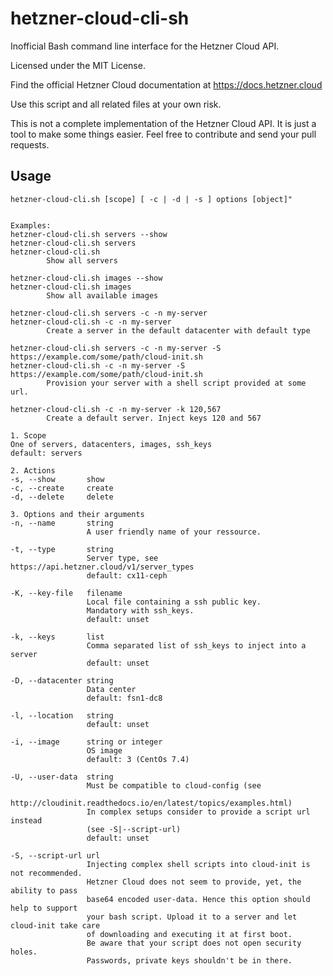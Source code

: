 # hetzner-cloud-cli-sh
Inofficial Bash command line interface for the Hetzner Cloud API.

Licensed under the MIT License.

Find the official Hetzner Cloud documentation at https://docs.hetzner.cloud

Use this script and all related files at your own risk.

This is not a complete implementation of the Hetzner Cloud API. It is just a tool to make
some things easier. Feel free to contribute and send your pull requests.


## Usage

    hetzner-cloud-cli.sh [scope] [ -c | -d | -s ] options [object]"
    
    
    Examples:
    hetzner-cloud-cli.sh servers --show
    hetzner-cloud-cli.sh servers
    hetzner-cloud-cli.sh
            Show all servers
    
    hetzner-cloud-cli.sh images --show
    hetzner-cloud-cli.sh images
            Show all available images
    
    hetzner-cloud-cli.sh servers -c -n my-server
    hetzner-cloud-cli.sh -c -n my-server
            Create a server in the default datacenter with default type
    
    hetzner-cloud-cli.sh servers -c -n my-server -S https://example.com/some/path/cloud-init.sh
    hetzner-cloud-cli.sh -c -n my-server -S https://example.com/some/path/cloud-init.sh
            Provision your server with a shell script provided at some url.
    
    hetzner-cloud-cli.sh -c -n my-server -k 120,567
            Create a default server. Inject keys 120 and 567
    
    1. Scope
    One of servers, datacenters, images, ssh_keys
    default: servers
    
    2. Actions
    -s, --show       show
    -c, --create     create
    -d, --delete     delete
    
    3. Options and their arguments
    -n, --name       string
                     A user friendly name of your ressource.
    
    -t, --type       string
                     Server type, see https://api.hetzner.cloud/v1/server_types
                     default: cx11-ceph
    
    -K, --key-file   filename
                     Local file containing a ssh public key.
                     Mandatory with ssh_keys.
                     default: unset
    
    -k, --keys       list
                     Comma separated list of ssh_keys to inject into a server
                     default: unset
    
    -D, --datacenter string
                     Data center
                     default: fsn1-dc8
    
    -l, --location   string
                     default: unset
    
    -i, --image      string or integer
                     OS image
                     default: 3 (CentOs 7.4)
    
    -U, --user-data  string
                     Must be compatible to cloud-config (see
                     http://cloudinit.readthedocs.io/en/latest/topics/examples.html)
                     In complex setups consider to provide a script url instead
                     (see -S|--script-url)
                     default: unset
    
    -S, --script-url url
                     Injecting complex shell scripts into cloud-init is not recommended.
                     Hetzner Cloud does not seem to provide, yet, the ability to pass
                     base64 encoded user-data. Hence this option should help to support
                     your bash script. Upload it to a server and let cloud-init take care
                     of downloading and executing it at first boot.
                     Be aware that your script does not open security holes.
                     Passwords, private keys shouldn't be in there.
    

